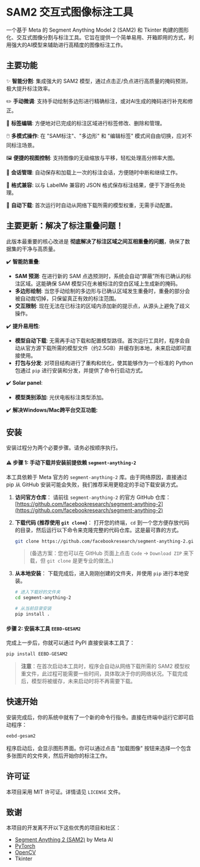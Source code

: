 # SAM2 交互式图像标注工具

一个基于 Meta 的 Segment Anything Model 2 (SAM2) 和 Tkinter 构建的图形化、交互式图像分割与标注工具。它旨在提供一个简单易用、开箱即用的方式，利用强大的AI模型来辅助进行高精度的图像标注工作。



## 主要功能

✨ **智能分割**: 集成强大的 SAM2 模型，通过点击正/负点进行高质量的掩码预测，极大提升标注效率。

✏️ **手动微调**: 支持手动绘制多边形进行精确标注，或对AI生成的掩码进行补充和修正。

📝 **标签编辑**: 方便地对已完成的标注区域进行标签修改、删除和管理。

🖱️ **多模式操作**: 在 "SAM标注"、"多边形" 和 "编辑标签" 模式间自由切换，应对不同标注场景。

🖼️ **便捷的视图控制**: 支持图像的无级缩放与平移，轻松处理高分辨率大图。

💾 **会话管理**: 自动保存和加载上一次的标注会话，方便随时中断和继续工作。

📄 **格式兼容**: 以与 LabelMe 兼容的 JSON 格式保存标注结果，便于下游任务处理。

🚀 **自动下载**: 首次运行时自动从网络下载所需的模型权重，无需手动配置。

## 主要更新：解决了标注重叠问题！

此版本最重要的核心改进是 **彻底解决了标注区域之间互相重叠的问题**，确保了数据集的干净与高质量。

✔️ **智能防重叠**:

  * **SAM 预测**: 在进行新的 SAM 点选预测时，系统会自动“屏蔽”所有已确认的标注区域。这能确保 SAM 模型只在未被标注的空白区域上生成新的掩码。
  * **多边形绘制**: 当您手动绘制的多边形与已确认区域发生重叠时，重叠的部分会被自动裁切掉，只保留真正有效的标注范围。
  * **交互限制**: 现在无法在已标注的区域内添加新的提示点，从源头上避免了歧义操作。

✔️ **提升易用性**:

  * **模型自动下载**: 无需再手动下载和配置模型路径。首次运行工具时，程序会自动从官方源下载所需的模型文件（约2.5GB）并缓存到本地，未来启动即可直接使用。
  * **打包与分发**: 对项目结构进行了重构和优化，使其能够作为一个标准的 Python 包通过 `pip` 进行安装和分发，并提供了命令行启动方式。

✔️ **Solar panel**:

  * **模型类别添加**: 光伏电板标注类型添加。

✔️ **解决Windows/Mac跨平台交互功能**:

## 安装

安装过程分为两个必要步骤。请务必按顺序执行。

#### ⚠️ 步骤 1: 手动下载并安装前提依赖 `segment-anything-2`

本工具依赖于 Meta 官方的 `segment-anything-2` 库。由于网络原因，直接通过 pip 从 GitHub 安装可能会失败，我们推荐采用更稳定的手动下载安装方式。

1.  **访问官方仓库**：
    请前往 `segment-anything-2` 的官方 GitHub 仓库：
    [https://github.com/facebookresearch/segment-anything-2](https://github.com/facebookresearch/segment-anything-2)

2.  **下载代码 (推荐使用 `git clone`)**：
    打开您的终端，`cd` 到一个您方便存放代码的目录，然后运行以下命令来克隆完整的代码仓库。这是最可靠的方式。

    ```bash
    git clone https://github.com/facebookresearch/segment-anything-2.git
    ```

    > (备选方案：您也可以在 GitHub 页面上点击 `Code` -\> `Download ZIP` 来下载，但 `git clone` 是更专业的做法。)

3.  **从本地安装**：
    下载完成后，进入刚刚创建的文件夹，并使用 `pip` 进行本地安装。

    ```bash
    # 进入下载好的文件夹
    cd segment-anything-2

    # 从当前目录安装
    pip install .
    ```

#### 步骤 2: 安装本工具 `EEBD-GESAM2`

完成上一步后，你就可以通过 PyPI 直接安装本工具了：

```bash
pip install EEBD-GESAM2
```

> **注意**：在首次启动本工具时，程序会自动从网络下载所需的 SAM2 模型权重文件，此过程可能需要一些时间，具体取决于你的网络状况。下载完成后，模型将被缓存，未来启动时将不再需要下载。

## 快速开始

安装完成后，你的系统中就有了一个新的命令行指令。直接在终端中运行它即可启动程序：

```bash
eebd-gesam2
```

程序启动后，会显示图形界面。你可以通过点击 "加载图像" 按钮来选择一个包含多张图片的文件夹，然后开始你的标注工作。

## 许可证

本项目采用 MIT 许可证。详情请见 `LICENSE` 文件。

## 致谢

本项目的开发离不开以下这些优秀的项目和社区：

  * [Segment Anything 2 (SAM2)](https://github.com/facebookresearch/segment-anything-2) by Meta AI
  * [PyTorch](https://pytorch.org/)
  * [OpenCV](https://opencv.org/)
  * Tkinter